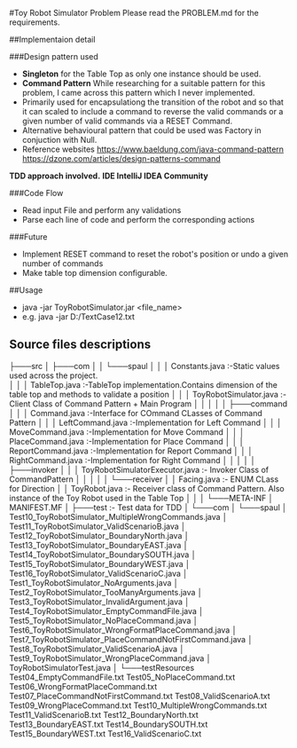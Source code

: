 #Toy Robot Simulator Problem
Please read the PROBLEM.md for the requirements.

##Implementaion detail

###Design pattern used

- **Singleton** for the Table Top as only one instance should be used.
- **Command Pattern** While researching for a suitable pattern for this problem, I came across this pattern which I never implemented.
- Primarily used for encapsulationg the transition of the robot and so that it can scaled to include a command to reverse the valid commands or a given number of valid commands via a RESET Command.
- Alternative behavioural pattern that could be used was Factory in conjuction with Null.
- Reference websites
https://www.baeldung.com/java-command-pattern
https://dzone.com/articles/design-patterns-command 

**TDD approach involved.**
**IDE IntelliJ IDEA Community** 

###Code Flow
- Read input File and perform any validations
- Parse each line of code and perform the corresponding actions

###Future

- Implement RESET command to reset the robot's position or undo a given number of commands
- Make table top dimension configurable.

##Usage
- java -jar ToyRobotSimulator.jar <file_name>
- e.g. java -jar D:/TextCase12.txt

## Source files descriptions

├───src
│   ├───com
│   │   └───spaul
│   │       │   Constants.java 							:-Static values used across the project. 			
│   │       │   TableTop.java							:-TableTop implementation.Contains dimension of the table top and methods to validate a position 
│   │       │   ToyRobotSimulator.java					:- Client Class of Command Pattern + Main Program
│   │       │
│   │       ├───command
│   │       │       Command.java 						:-Interface for COmmand CLasses of Command Pattern
│   │       │       LeftCommand.java					:-Implementation for Left Command 
│   │       │       MoveCommand.java					:-Implementation for Move Command
│   │       │       PlaceCommand.java					:-Implementation for Place Command
│   │       │       ReportCommand.java					:-Implementation for Report Command
│   │       │       RightCommand.java					:-Implementation for Right Command
│   │       │
│   │       ├───invoker
│   │       │       ToyRobotSimulatorExecutor.java		:- Invoker Class of CommandPattern
│   │       │
│   │       └───receiver
│   │               Facing.java							:- ENUM CLass for Direction
│   │               ToyRobot.java						:- Receiver class of Command Pattern. Also instance of the Toy Robot used in the Table Top
│   │
│   └───META-INF
│           MANIFEST.MF
│
├───test												:- Test data for TDD
│   └───com
│       └───spaul
│               Test10_ToyRobotSimulator_MultipleWrongCommands.java
│               Test11_ToyRobotSimulator_ValidScenarioB.java
│               Test12_ToyRobotSimulator_BoundaryNorth.java
│               Test13_ToyRobotSimulator_BoundaryEAST.java
│               Test14_ToyRobotSimulator_BoundarySOUTH.java
│               Test15_ToyRobotSimulator_BoundaryWEST.java
│               Test16_ToyRobotSimulator_ValidScenarioC.java
│               Test1_ToyRobotSimulator_NoArguments.java
│               Test2_ToyRobotSimulator_TooManyArguments.java
│               Test3_ToyRobotSimulator_InvalidArgument.java
│               Test4_ToyRobotSimulator_EmptyCommandFile.java
│               Test5_ToyRobotSimulator_NoPlaceCommand.java
│               Test6_ToyRobotSimulator_WrongFormatPlaceCommand.java
│               Test7_ToyRobotSimulator_PlaceCommandNotFirstCommand.java
│               Test8_ToyRobotSimulator_ValidScenarioA.java
│               Test9_ToyRobotSimulator_WrongPlaceCommand.java
│               ToyRobotSimulatorTest.java
│
└───testResources
        Test04_EmptyCommandFile.txt
        Test05_NoPlaceCommand.txt
        Test06_WrongFormatPlaceCommand.txt
        Test07_PlaceCommandNotFirstCommand.txt
        Test08_ValidScenarioA.txt
        Test09_WrongPlaceCommand.txt
        Test10_MultipleWrongCommands.txt
        Test11_ValidScenarioB.txt
        Test12_BoundaryNorth.txt
        Test13_BoundaryEAST.txt
        Test14_BoundarySOUTH.txt
        Test15_BoundaryWEST.txt
        Test16_ValidScenarioC.txt



